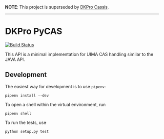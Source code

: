 **NOTE**: This project is superseded by [DKPro Cassis](https://github.com/dkpro/dkpro-cassis). 

-------

# DKPro PyCAS

[![Build Status](https://travis-ci.org/dkpro/dkpro-pycas.svg?branch=master)](https://travis-ci.org/dkpro/dkpro-pycas)

This API is a minimal implementation for UIMA CAS handling similar to the JAVA API. 

## Development

The easiest way for development is to use `pipenv`:

    pipenv install --dev

To open a shell within the virtual environment, run

    pipenv shell

To run the tests, use

    python setup.py test
